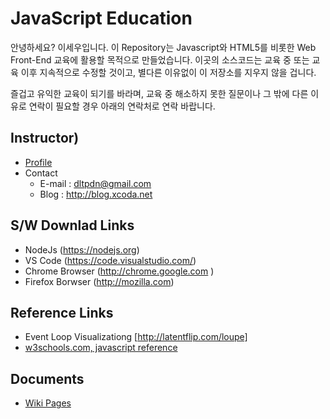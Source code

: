 # JavaScript Education
안녕하세요? 이세우입니다.
이 Repository는 Javascript와 HTML5를 비롯한 Web Front-End 교육에 활용할 목적으로 만들었습니다.
이곳의 소스코드는 교육 중 또는 교육 이후 지속적으로 수정할 것이고, 별다른 이유없이 이 저장소를 지우지 않을 겁니다.

즐겁고 유익한 교육이 되기를 바라며, 교육 중 해소하지 못한 질문이나 그 밖에 다른 이유로 연락이 필요할 경우 아래의 연락처로 연락 바랍니다.

## Instructor)
* [Profile](https://drive.google.com/file/d/0B3FcLTiIcKwOZExsSEg4QnpRcWs/view?usp=sharing) 
* Contact
	* E-mail : dltpdn@gmail.com
	* Blog : http://blog.xcoda.net

## S/W Downlad Links
* NodeJs (https://nodejs.org)
* VS Code (https://code.visualstudio.com/)
* Chrome Browser (http://chrome.google.com )
* Firefox Borwser (http://mozilla.com)

## Reference Links
* Event Loop Visualizationg [http://latentflip.com/loupe]
* [w3schools.com, javascript reference](https://www.w3schools.com/jsref/default.asp)

## Documents
* [Wiki Pages](https://github.com/dltpdn/js_edu/wiki)